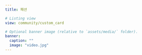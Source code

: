 ```yaml
---
title: 패션

# Listing view
view: community/custom_card

# Optional banner image (relative to `assets/media/` folder).
banner:
  caption: ""
  image: "video.jpg"
---
```

